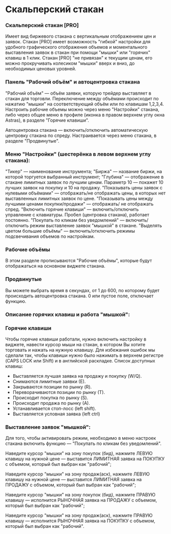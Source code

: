# Скальперский стакан

### Скальперский стакан \[PRO]

Имеет вид биржевого стакана с вертикальным отображением цен и заявок. Стакан \[PRO] имеет возможность "гибкой" настройки для удобного графического отображения объемов и моментального выставления заявок в стакан при помощи "мышки" или "горячих" клавиш в 1 клик. Стакан \[PRO] "не привязан" к текущим ценам, его можно прокручивать колесиком "мышки" вверх и вниз, до необходимых ценовых уровней.

### Панель "Рабочий объём" и автоцентровка стакана

"Рабочий объём" — объём заявки, которую трейдер выставляет в стакан для торговли. Переключение между объёмами происходит по нажатию "мышки" на соответствующий объём или по клавишам 1,2,3,4. Настроить рабочие объемы можно через меню "Настройки" стакана, либо через общее меню в профиле (иконка в правом верхнем углу окна Astras), в разделе "Горячие клавиши".

Автоцентровка стакана — включить/отключить автоматическую центровку стакана по спреду. Настраивается через меню стакана, в разделе "Продвинутые".

### Меню "Настройки" (шестерёнка в левом верхнем углу стакана):

"Тикер" — наименование инструмента; "Биржа" — название биржи, на которой торгуется выбранный инструмент; "Глубина" — отображение в стакане лимитных заявок по лучшим ценам. Параметр 10 — покажет 10 лучших заявок на покупку и 10 на продажу. "Показывать цены заявок с нулевыми объёмами" — отображать/не отображать цены, в которых нет выставленных лимитных заявок по цене. "Показывать цены между лучшими ценами покупки/продажи" — отображать/ не отображать спред. "Включить горячие клавиши" — включить/отключить управление с клавиатуры. Пробел (центровка стакана), работает постоянно. "Покупать по кликам без уведомлений" — включить/отключить режим выставление заявок "мышкой" в стакане. "Выделять цветом большие объёмы" — включить/отключить режимы подсвечивания объемов по настройкам.

### Рабочие объёмы

В этом разделе прописываются "Рабочие объёмы", которые будут отображаться на основном виджете стакана.

### Продвинутые

Вы можете выбрать время в секундах, от 1 до 600, по которому будет происходить автоцентровка стакана. 0 или пустое поле, отключает функцию.

### Описание горячих клавиш и работа "мышкой":

### Горячие клавиши

Чтобы горячие клавиши работали, нужно включить настройку в виджете, навести курсор мыши на стакан, в котором Вы хотите торговать и нажать на нужную клавишу. Для избежания ошибок мы сделали так, чтобы клавиши нужно было нажимать в верхнем регистре (CAPS LOCK или Shift) и в английской раскладке. Список доступных клавиш:

* Выставляется лучшая заявка на продажу и покупку (W/Q).
* Снимаются лимитные заявки (Е).
* Закрываются позиции по рынку (R).
* Переворачиваются позиции по рынку (Т).
* Происходит покупка по рынку (S).
* Происходит продажа по рынку (А).
* Устанавливается стоп-лосс (left shift).
* Выставляется условная заявка (left ctrl)

### Выставление заявок "мышкой":

Для того, чтобы активировать режим, необходимо в меню настроек стакана включить функцию — "Покупать по кликам без уведомлений".

Наведите курсор "мышки" на зону покупок (бид), нажмите ЛЕВУЮ клавишу на нужной цене — выставится ЛИМИТНАЯ заявка на ПОКУПКУ с объемом, который был выбран как "рабочий";

Наведите курсор "мышки" на зону продаж(аск), нажмите ЛЕВУЮ клавишу на нужной цене — выставится ЛИМИТНАЯ заявка на ПРОДАЖУ с объемом, который был выбран как "рабочий";

Наведите курсор "мышки" на зону покупок (бид), нажмите ПРАВУЮ клавишу — исполнится РЫНОЧНАЯ заявка на ПРОДАЖУ с объемом, который был выбран как "рабочий";

Наведите курсор "мышки" на зону продаж(аск), нажмите ПРАВУЮ клавишу — исполнится РЫНОЧНАЯ заявка на ПОКУПКУ с объемом, который был выбран как "рабочий".
